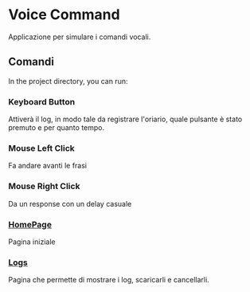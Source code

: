 # Voice Command

Applicazione per simulare i comandi vocali.

## Comandi

In the project directory, you can run:

### Keyboard Button

Attiverà il log, in modo tale da registrare l'oriario, quale pulsante è stato premuto e per quanto tempo.

### Mouse Left Click

Fa andare avanti le frasi

### Mouse Right Click

Da un response con un delay casuale

### [HomePage](https://alex-citeroni.github.io/VoiceCommand/)

Pagina iniziale

### [Logs](https://alex-citeroni.github.io/VoiceCommand/#/logs)

Pagina che permette di mostrare i log, scaricarli e cancellarli.
